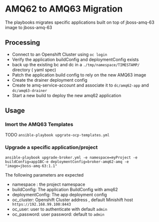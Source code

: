 # AMQ62 to AMQ63 Migration

The playbooks migrates specific applications built on top of jboss-amq-63 image  to jboss-amq-63

## Processing
* Connect to an Openshift Cluster using ```oc login```
* Verify the application buildConfig and deploymentConfig exists
* back up  the existing bc and dc in a ```./tmp/namespace/TIMESTAMP/``` directory ( yaml spec)
* Patch the application build config to rely on the new AMQ63 image
* Create the drainer deployment config
* Create te amq-service-account and associate it to ```dc/amq62-app``` and ```dc/amq63-drainer``` 
* Start a new build to deploy the new amq62 application 


## Usage

### Imort the AMQ63 Templates

TODO
  ```ansible-playbook upgrate-ocp-templates.yml```

### Upgrade a specific application/project

  ```ansible-playbook upgrade-broker.yml -e namespace=myProject -e buildConfig=app1BC-e deploymentConfig=broker-amq62-amq -e "image=jboss-amq-63:1.1" ```

The following parameters are expected
* namespace : the project namespace 
* buildConfig: The application BuildConfig with amq62
* deploymentConfig: The app deployment config
* oc_cluster: Openshift Cluster address , default Minishift host  ``` https://192.168.99.100:8443```
* oc_user: user to authenticate with   default ```admin```
* oc_password: user password: default to ```admin``` 
